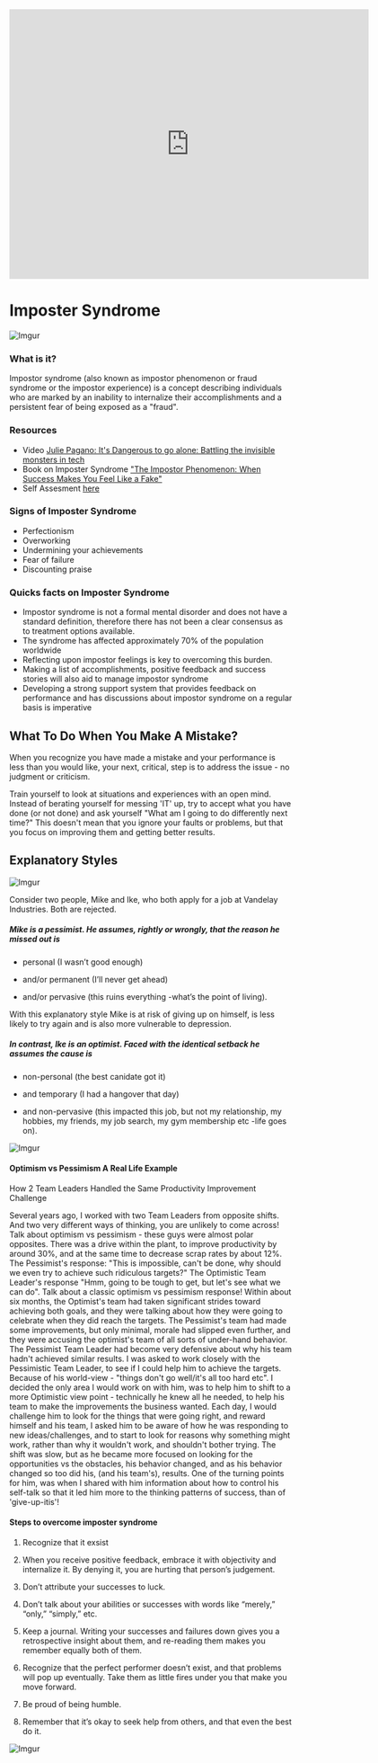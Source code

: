 <iframe src="https://player.vimeo.com/video/238823957" width="640" height="480" frameborder="0" webkitallowfullscreen mozallowfullscreen allowfullscreen></iframe>

# Imposter Syndrome

![Imgur](https://i.imgur.com/bhZrC1q.png)
### What is it? 

Impostor syndrome (also known as impostor phenomenon or fraud syndrome or the impostor experience) is a concept describing individuals who are marked by an inability to internalize their accomplishments and a persistent fear of being exposed as a "fraud". 

### Resources
* Video <a href="https://www.youtube.com/watch?v=1i8ylq4j_EY">Julie Pagano: It's Dangerous to go alone: Battling the invisible monsters in tech </a>
* Book on Imposter Syndrome <a href="https://www.amazon.com/Impostor-Phenomenon-When-Success-Makes/dp/0553257307">"The Impostor Phenomenon: When Success Makes You Feel Like a Fake"</a>
* Self Assesment <a href="http://www.lcldnet.org/media/mce_filebrowser/2016/04/20/VKC-Impostor-Syndrome-Self-Assessment-Tool-Final.pdf">here</a>

### Signs of Imposter Syndrome

* Perfectionism
* Overworking
* Undermining your achievements
* Fear of failure
* Discounting praise

### Quicks facts on Imposter Syndrome
* Impostor syndrome is not a formal mental disorder and does not have a standard definition, therefore there has not been a clear consensus as to treatment options available.
* The syndrome has affected approximately 70% of the population worldwide
* Reflecting upon impostor feelings is key to overcoming this burden.
* Making a list of accomplishments, positive feedback and success stories will also aid to manage impostor syndrome
* Developing a strong support system that provides feedback on performance and has discussions about impostor syndrome on a regular basis is imperative

## What To Do When You Make A Mistake?

When you recognize you have made a mistake and your performance is less than you would like, your next, critical, step is to address the issue - no judgment or criticism.

Train yourself to look at situations and experiences with an open mind. Instead of berating yourself for messing 'IT' up, try to accept what you have done (or not done) and ask yourself "What am I going to do differently next time?" This doesn't mean that you ignore your faults or problems, but that you focus on improving them and getting better results.

## Explanatory Styles

![Imgur](https://i.imgur.com/otwfp8P.png)

Consider two people, Mike and Ike, who both apply for a job at Vandelay Industries. Both are rejected.

##### Mike is a pessimist. He assumes, rightly or wrongly, that the reason he missed out is 

* personal (I wasn’t good enough)

* and/or permanent (I’ll never get ahead)

* and/or pervasive (this ruins everything -what’s the point of living).

With this explanatory style Mike is at risk of giving up on himself, is less likely to try again and is also more vulnerable to depression.

##### In contrast, Ike is an optimist. Faced with the identical setback he assumes the cause is 

* non-personal (the best canidate got it)

* and temporary (I had a hangover that day)

* and non-pervasive (this impacted this job, but not my relationship, my hobbies, my friends, my job search, my gym membership etc -life goes on). 

![Imgur](https://i.imgur.com/z1fMuPm.png)

#### Optimism vs Pessimism A Real Life Example
How 2 Team Leaders Handled the Same Productivity Improvement Challenge

Several years ago, I worked with two Team Leaders from opposite shifts. And two very different ways of thinking, you are unlikely to come across! Talk about optimism vs pessimism - these guys were almost polar opposites.
There was a drive within the plant, to improve productivity by around 30%, and at the same time to decrease scrap rates by about 12%.
The Pessimist's response: "This is impossible, can't be done, why should we even try to achieve such ridiculous targets?" The Optimistic Team Leader's response "Hmm, going to be tough to get, but let's see what we can do". Talk about a classic optimism vs pessimism response!
Within about six months, the Optimist's team had taken significant strides toward achieving both goals, and they were talking about how they were going to celebrate when they did reach the targets. The Pessimist's team had made some improvements, but only minimal, morale had slipped even further, and they were accusing the optimist's team of all sorts of under-hand behavior. The Pessimist Team Leader had become very defensive about why his team hadn't achieved similar results.
I was asked to work closely with the Pessimistic Team Leader, to see if I could help him to achieve the targets. Because of his world-view - "things don't go well/it's all too hard etc". I decided the only area I would work on with him, was to help him to shift to a more Optimistic view point - technically he knew all he needed, to help his team to make the improvements the business wanted.
Each day, I would challenge him to look for the things that were going right, and reward himself and his team, I asked him to be aware of how he was responding to new ideas/challenges, and to start to look for reasons why something might work, rather than why it wouldn't work, and shouldn't bother trying.
The shift was slow, but as he became more focused on looking for the opportunities vs the obstacles, his behavior changed, and as his behavior changed so too did his, (and his team's), results.
One of the turning points for him, was when I shared with him information about how to control his self-talk so that it led him more to the thinking patterns of success, than of 'give-up-itis'!

#### Steps to overcome imposter syndrome
1) Recognize that it exsist

2) When you receive positive feedback, embrace it with objectivity and internalize it. By denying it, you are hurting that person’s judgement.

3) Don’t attribute your successes to luck.

4) Don’t talk about your abilities or successes with words like “merely,” “only,” “simply,” etc.

5) Keep a journal. Writing your successes and failures down gives you a retrospective insight about them, and re-reading them makes you remember equally both of them.

6) Recognize that the perfect performer doesn’t exist, and that problems will pop up eventually. Take them as little fires under you that make you move forward.

7) Be proud of being humble.

8) Remember that it’s okay to seek help from others, and that even the best do it.

![Imgur](https://i.imgur.com/l8HRu49.png)
